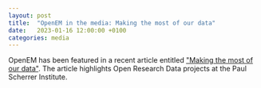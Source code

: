 ```yaml
---
layout: post
title:  "OpenEM in the media: Making the most of our data"
date:   2023-01-16 12:00:00 +0100
categories: media
---
```


OpenEM has been featured in a recent article entitled ["Making the most of our
data"](https://www.psi.ch/en/science/scientific-highlights/making-the-most-of-our-data).
The article highlights Open Research Data projects at the Paul Scherrer Institute.
